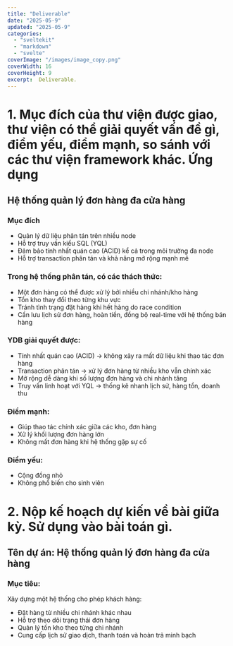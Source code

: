 ```yaml
---
title: "Deliverable"
date: "2025-05-9"
updated: "2025-05-9"
categories:
  - "sveltekit"
  - "markdown"
  - "svelte"
coverImage: "/images/image_copy.png"
coverWidth: 16
coverHeight: 9
excerpt:  Deliverable.
---
```





# 1. Mục đích của thư viện được giao, thư viện có thể giải quyết vấn đề gì, điểm yếu, điểm mạnh, so sánh với các thư viện framework khác. Ứng dụng

## Hệ thống quản lý đơn hàng đa cửa hàng

### Mục đích

- Quản lý dữ liệu phân tán trên nhiều node
- Hỗ trợ truy vấn kiểu SQL (YQL)
- Đảm bảo tính nhất quán cao (ACID) kể cả trong môi trường đa node
- Hỗ trợ transaction phân tán và khả năng mở rộng mạnh mẽ

### Trong hệ thống phân tán, có các thách thức:

- Một đơn hàng có thể được xử lý bởi nhiều chi nhánh/kho hàng
- Tồn kho thay đổi theo từng khu vực
- Tránh tình trạng đặt hàng khi hết hàng do race condition
- Cần lưu lịch sử đơn hàng, hoàn tiền, đồng bộ real-time với hệ thống bán hàng

### YDB giải quyết được:

- Tính nhất quán cao (ACID) → không xảy ra mất dữ liệu khi thao tác đơn hàng
- Transaction phân tán → xử lý đơn hàng từ nhiều kho vẫn chính xác
- Mở rộng dễ dàng khi số lượng đơn hàng và chi nhánh tăng
- Truy vấn linh hoạt với YQL → thống kê nhanh lịch sử, hàng tồn, doanh thu

### Điểm mạnh:

- Giúp thao tác chính xác giữa các kho, đơn hàng
- Xử lý khối lượng đơn hàng lớn
- Không mất đơn hàng khi hệ thống gặp sự cố

### Điểm yếu:

- Cộng đồng nhỏ
- Không phổ biến cho sinh viên

# 2. Nộp kế hoạch dự kiến về bài giữa kỳ. Sử dụng vào bài toán gì.

## Tên dự án: Hệ thống quản lý đơn hàng đa cửa hàng

### Mục tiêu:

Xây dựng một hệ thống cho phép khách hàng:

- Đặt hàng từ nhiều chi nhánh khác nhau
- Hỗ trợ theo dõi trạng thái đơn hàng
- Quản lý tồn kho theo từng chi nhánh
- Cung cấp lịch sử giao dịch, thanh toán và hoàn trả minh bạch
